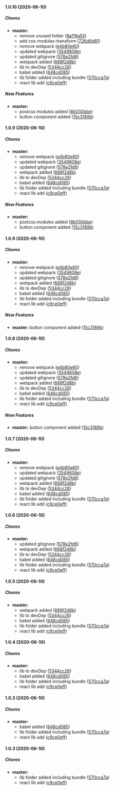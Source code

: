 #### 1.0.10 (2020-06-10)

##### Chores

* **master:**
  *  remove unused folder ([8af19a55](https://github.com/pablo-albaladejo/shared-components/commit/8af19a55716b9c7d95c697d8c31ffabacb579b0e))
  *  add css-modules-transform ([726d6d81](https://github.com/pablo-albaladejo/shared-components/commit/726d6d81c05420068a930941b817d0841d6c31bf))
  *  remove webpack ([e4b80e60](https://github.com/pablo-albaladejo/shared-components/commit/e4b80e6077163fbf68beb3f7fa3893e3d298074f))
  *  updated webpack ([3549608e](https://github.com/pablo-albaladejo/shared-components/commit/3549608ec9746a05d38c68af0179a0c540321fab))
  *  updated gitignore ([578e2fd6](https://github.com/pablo-albaladejo/shared-components/commit/578e2fd6142eba00fbb55dc834fa9d9d8d3cc01a))
  *  webpack added ([668f2d8b](https://github.com/pablo-albaladejo/shared-components/commit/668f2d8bfdac6f46e3eb6fc94e795c17d3b0e377))
  *  lib to devDep ([5344cc26](https://github.com/pablo-albaladejo/shared-components/commit/5344cc26477789e387222550f3fea1d4458c4805))
  *  babel added ([648cd085](https://github.com/pablo-albaladejo/shared-components/commit/648cd085585f6700b81a4d18e50cbe2ff7580524))
  *  lib folder added including bundle ([570cca7a](https://github.com/pablo-albaladejo/shared-components/commit/570cca7a11b7d972a8e6bb40b9292d7f4fbcdda8))
  *  react lib add ([c9ce0eff](https://github.com/pablo-albaladejo/shared-components/commit/c9ce0eff00cbc6fcb7d5db117eb30302eb5cafb1))

##### New Features

* **master:**
  *  postcss modules added ([8b030bbe](https://github.com/pablo-albaladejo/shared-components/commit/8b030bbe13f62b930b6f906c8f1e9ed372817779))
  *  button component added ([15c3189b](https://github.com/pablo-albaladejo/shared-components/commit/15c3189b21b17ac1c3b620022610888c62ff3247))

#### 1.0.9 (2020-06-10)

##### Chores

* **master:**
  *  remove webpack ([e4b80e60](https://github.com/pablo-albaladejo/shared-components/commit/e4b80e6077163fbf68beb3f7fa3893e3d298074f))
  *  updated webpack ([3549608e](https://github.com/pablo-albaladejo/shared-components/commit/3549608ec9746a05d38c68af0179a0c540321fab))
  *  updated gitignore ([578e2fd6](https://github.com/pablo-albaladejo/shared-components/commit/578e2fd6142eba00fbb55dc834fa9d9d8d3cc01a))
  *  webpack added ([668f2d8b](https://github.com/pablo-albaladejo/shared-components/commit/668f2d8bfdac6f46e3eb6fc94e795c17d3b0e377))
  *  lib to devDep ([5344cc26](https://github.com/pablo-albaladejo/shared-components/commit/5344cc26477789e387222550f3fea1d4458c4805))
  *  babel added ([648cd085](https://github.com/pablo-albaladejo/shared-components/commit/648cd085585f6700b81a4d18e50cbe2ff7580524))
  *  lib folder added including bundle ([570cca7a](https://github.com/pablo-albaladejo/shared-components/commit/570cca7a11b7d972a8e6bb40b9292d7f4fbcdda8))
  *  react lib add ([c9ce0eff](https://github.com/pablo-albaladejo/shared-components/commit/c9ce0eff00cbc6fcb7d5db117eb30302eb5cafb1))

##### New Features

* **master:**
  *  postcss modules added ([8b030bbe](https://github.com/pablo-albaladejo/shared-components/commit/8b030bbe13f62b930b6f906c8f1e9ed372817779))
  *  button component added ([15c3189b](https://github.com/pablo-albaladejo/shared-components/commit/15c3189b21b17ac1c3b620022610888c62ff3247))

#### 1.0.9 (2020-06-10)

##### Chores

* **master:**
  *  remove webpack ([e4b80e60](https://github.com/pablo-albaladejo/shared-components/commit/e4b80e6077163fbf68beb3f7fa3893e3d298074f))
  *  updated webpack ([3549608e](https://github.com/pablo-albaladejo/shared-components/commit/3549608ec9746a05d38c68af0179a0c540321fab))
  *  updated gitignore ([578e2fd6](https://github.com/pablo-albaladejo/shared-components/commit/578e2fd6142eba00fbb55dc834fa9d9d8d3cc01a))
  *  webpack added ([668f2d8b](https://github.com/pablo-albaladejo/shared-components/commit/668f2d8bfdac6f46e3eb6fc94e795c17d3b0e377))
  *  lib to devDep ([5344cc26](https://github.com/pablo-albaladejo/shared-components/commit/5344cc26477789e387222550f3fea1d4458c4805))
  *  babel added ([648cd085](https://github.com/pablo-albaladejo/shared-components/commit/648cd085585f6700b81a4d18e50cbe2ff7580524))
  *  lib folder added including bundle ([570cca7a](https://github.com/pablo-albaladejo/shared-components/commit/570cca7a11b7d972a8e6bb40b9292d7f4fbcdda8))
  *  react lib add ([c9ce0eff](https://github.com/pablo-albaladejo/shared-components/commit/c9ce0eff00cbc6fcb7d5db117eb30302eb5cafb1))

##### New Features

* **master:**  button component added ([15c3189b](https://github.com/pablo-albaladejo/shared-components/commit/15c3189b21b17ac1c3b620022610888c62ff3247))

#### 1.0.8 (2020-06-10)

##### Chores

* **master:**
  *  remove webpack ([e4b80e60](https://github.com/pablo-albaladejo/shared-components/commit/e4b80e6077163fbf68beb3f7fa3893e3d298074f))
  *  updated webpack ([3549608e](https://github.com/pablo-albaladejo/shared-components/commit/3549608ec9746a05d38c68af0179a0c540321fab))
  *  updated gitignore ([578e2fd6](https://github.com/pablo-albaladejo/shared-components/commit/578e2fd6142eba00fbb55dc834fa9d9d8d3cc01a))
  *  webpack added ([668f2d8b](https://github.com/pablo-albaladejo/shared-components/commit/668f2d8bfdac6f46e3eb6fc94e795c17d3b0e377))
  *  lib to devDep ([5344cc26](https://github.com/pablo-albaladejo/shared-components/commit/5344cc26477789e387222550f3fea1d4458c4805))
  *  babel added ([648cd085](https://github.com/pablo-albaladejo/shared-components/commit/648cd085585f6700b81a4d18e50cbe2ff7580524))
  *  lib folder added including bundle ([570cca7a](https://github.com/pablo-albaladejo/shared-components/commit/570cca7a11b7d972a8e6bb40b9292d7f4fbcdda8))
  *  react lib add ([c9ce0eff](https://github.com/pablo-albaladejo/shared-components/commit/c9ce0eff00cbc6fcb7d5db117eb30302eb5cafb1))

##### New Features

* **master:**  button component added ([15c3189b](https://github.com/pablo-albaladejo/shared-components/commit/15c3189b21b17ac1c3b620022610888c62ff3247))

#### 1.0.7 (2020-06-10)

##### Chores

* **master:**
  *  remove webpack ([e4b80e60](https://github.com/pablo-albaladejo/shared-components/commit/e4b80e6077163fbf68beb3f7fa3893e3d298074f))
  *  updated webpack ([3549608e](https://github.com/pablo-albaladejo/shared-components/commit/3549608ec9746a05d38c68af0179a0c540321fab))
  *  updated gitignore ([578e2fd6](https://github.com/pablo-albaladejo/shared-components/commit/578e2fd6142eba00fbb55dc834fa9d9d8d3cc01a))
  *  webpack added ([668f2d8b](https://github.com/pablo-albaladejo/shared-components/commit/668f2d8bfdac6f46e3eb6fc94e795c17d3b0e377))
  *  lib to devDep ([5344cc26](https://github.com/pablo-albaladejo/shared-components/commit/5344cc26477789e387222550f3fea1d4458c4805))
  *  babel added ([648cd085](https://github.com/pablo-albaladejo/shared-components/commit/648cd085585f6700b81a4d18e50cbe2ff7580524))
  *  lib folder added including bundle ([570cca7a](https://github.com/pablo-albaladejo/shared-components/commit/570cca7a11b7d972a8e6bb40b9292d7f4fbcdda8))
  *  react lib add ([c9ce0eff](https://github.com/pablo-albaladejo/shared-components/commit/c9ce0eff00cbc6fcb7d5db117eb30302eb5cafb1))

#### 1.0.6 (2020-06-10)

##### Chores

* **master:**
  *  updated gitignore ([578e2fd6](https://github.com/pablo-albaladejo/shared-components/commit/578e2fd6142eba00fbb55dc834fa9d9d8d3cc01a))
  *  webpack added ([668f2d8b](https://github.com/pablo-albaladejo/shared-components/commit/668f2d8bfdac6f46e3eb6fc94e795c17d3b0e377))
  *  lib to devDep ([5344cc26](https://github.com/pablo-albaladejo/shared-components/commit/5344cc26477789e387222550f3fea1d4458c4805))
  *  babel added ([648cd085](https://github.com/pablo-albaladejo/shared-components/commit/648cd085585f6700b81a4d18e50cbe2ff7580524))
  *  lib folder added including bundle ([570cca7a](https://github.com/pablo-albaladejo/shared-components/commit/570cca7a11b7d972a8e6bb40b9292d7f4fbcdda8))
  *  react lib add ([c9ce0eff](https://github.com/pablo-albaladejo/shared-components/commit/c9ce0eff00cbc6fcb7d5db117eb30302eb5cafb1))

#### 1.0.5 (2020-06-10)

##### Chores

* **master:**
  *  webpack added ([668f2d8b](https://github.com/pablo-albaladejo/shared-components/commit/668f2d8bfdac6f46e3eb6fc94e795c17d3b0e377))
  *  lib to devDep ([5344cc26](https://github.com/pablo-albaladejo/shared-components/commit/5344cc26477789e387222550f3fea1d4458c4805))
  *  babel added ([648cd085](https://github.com/pablo-albaladejo/shared-components/commit/648cd085585f6700b81a4d18e50cbe2ff7580524))
  *  lib folder added including bundle ([570cca7a](https://github.com/pablo-albaladejo/shared-components/commit/570cca7a11b7d972a8e6bb40b9292d7f4fbcdda8))
  *  react lib add ([c9ce0eff](https://github.com/pablo-albaladejo/shared-components/commit/c9ce0eff00cbc6fcb7d5db117eb30302eb5cafb1))

#### 1.0.4 (2020-06-10)

##### Chores

* **master:**
  *  lib to devDep ([5344cc26](https://github.com/pablo-albaladejo/shared-components/commit/5344cc26477789e387222550f3fea1d4458c4805))
  *  babel added ([648cd085](https://github.com/pablo-albaladejo/shared-components/commit/648cd085585f6700b81a4d18e50cbe2ff7580524))
  *  lib folder added including bundle ([570cca7a](https://github.com/pablo-albaladejo/shared-components/commit/570cca7a11b7d972a8e6bb40b9292d7f4fbcdda8))
  *  react lib add ([c9ce0eff](https://github.com/pablo-albaladejo/shared-components/commit/c9ce0eff00cbc6fcb7d5db117eb30302eb5cafb1))

#### 1.0.3 (2020-06-10)

##### Chores

* **master:**
  *  babel added ([648cd085](https://github.com/pablo-albaladejo/shared-components/commit/648cd085585f6700b81a4d18e50cbe2ff7580524))
  *  lib folder added including bundle ([570cca7a](https://github.com/pablo-albaladejo/shared-components/commit/570cca7a11b7d972a8e6bb40b9292d7f4fbcdda8))
  *  react lib add ([c9ce0eff](https://github.com/pablo-albaladejo/shared-components/commit/c9ce0eff00cbc6fcb7d5db117eb30302eb5cafb1))

#### 1.0.3 (2020-06-10)

##### Chores

* **master:**
  *  lib folder added including bundle ([570cca7a](https://github.com/pablo-albaladejo/shared-components/commit/570cca7a11b7d972a8e6bb40b9292d7f4fbcdda8))
  *  react lib add ([c9ce0eff](https://github.com/pablo-albaladejo/shared-components/commit/c9ce0eff00cbc6fcb7d5db117eb30302eb5cafb1))

